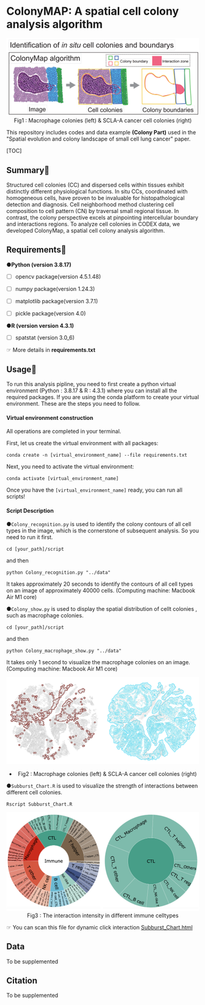 # ColonyMAP: A spatial cell colony analysis algorithm





<img src="./img/Fig 1.jpg" alt="Fig 1" style="zoom:100%;" />



<center>Fig1 : Macrophage colonies (left) & SCLA-A cancer cell colonies (right)</center>



This repository includes  codes and data example **(Colony Part)** used in the "Spatial evolution and colony landscape of small cell lung cancer" paper.





[TOC]

## Summary📖

Structured cell colonies (CC) and dispersed cells within tissues exhibit distinctly different physiological functions. In situ CCs, coordinated with homogeneous cells, have proven to be invaluable for histopathological detection and diagnosis. Cell neighborhood method clustering cell composition to cell pattern (CN) by traversal small regional tissue. In contrast, the colony perspective excels at pinpointing intercellular boundary and interactions regions. To analyze cell colonies in CODEX data, we developed ColonyMap, a spatial cell colony analysis algorithm.





## Requirements🌸

●**Python (version 3.8.17)**

- [ ] opencv package(version 4.5.1.48)

- [ ] numpy package(version 1.24.3)

- [ ] matplotlib package(version 3.7.1)

- [ ] pickle package(version 4.0)

●**R (version version 4.3.1)**

- [ ] spatstat (version 3.0_6)



☞ More details in **requirements.txt**





## Usage👻

To run this analysis pipline, you need to first create a python virtual environment (Python : 3.8.17 & R : 4.3.1) where you can install all the required packages. If you are using the conda platform to create your virtual environment. These are the steps you need to follow.



#### Virtual environment construction

All operations are completed in your terminal.

First, let us create the virtual environment with all packages: 

```
conda create -n [virtual_environment_name] --file requirements.txt
```

Next, you need to activate the virtual environment:

```
conda activate [virtual_environment_name]
```

Once you have the `[virtual_environment_name]` ready, you can run all scripts!



#### Script Description

●`Colony_recognition.py` is used to identify the colony contours of all cell types in the image, which is the cornerstone of subsequent analysis. So you need to run it first.

```
cd [your_path]/script
```

and then

```
python Colony_recognition.py "../data"
```

It takes approximately 20 seconds to identify the contours of all cell types on an image of approximately 40000 cells. (Computing machine: Macbook Air  M1 core)



●`Colony_show.py`  is used to display the spatial distribution of  cellt colonies , such as macrophage colonies.

```
cd [your_path]/script
```

and then

```
python Colony_macrophage_show.py "../data"
```

It takes only 1 second to visualize the macrophage colonies on an image. (Computing machine: Macbook Air  M1 core)



<img src="./img/Fig 2.jpg" alt="Fig 2" style="zoom:100%;" />

- <center>Fig2 : Macrophage colonies (left) & SCLA-A cancer cell colonies (right)</center>

  



●`Subburst_Chart.R`  is used to visualize the strength of interactions between different cell colonies.

```
Rscript Subburst_Chart.R 
```





<img src="./img/Fig 3.jpg" alt="Fig 3" style="zoom:100%;" />

<center>Fig3 : The interaction intensity in different immune celltypes</center>



☞  You can scan this file for dynamic click interaction  [Subburst_Chart.html](result/Subburst_Chart.html) 








## Data

To be supplemented





## Citation

To be supplemented


